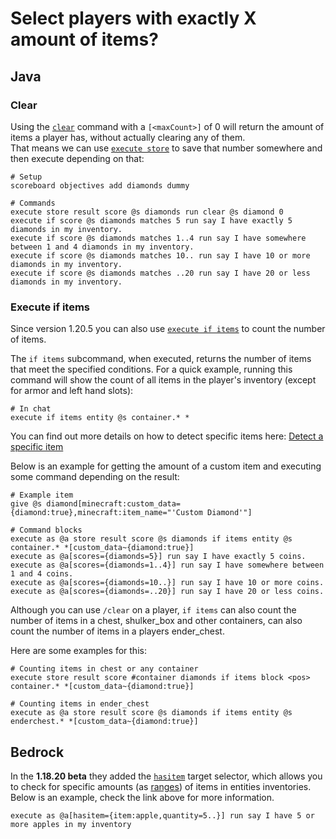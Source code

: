 # Select players with exactly X amount of items?

## Java

### Clear

Using the [`clear`](https://minecraft.wiki/Commands/clear) command with a `[<maxCount>]` of 0 will return the amount of items a player has, without actually clearing any of them.  
That means we can use [`execute store`](https://minecraft.wiki/w/Commands/execute#Store_subcommand) to save that number somewhere and then execute depending on that:

    # Setup
    scoreboard objectives add diamonds dummy

    # Commands
    execute store result score @s diamonds run clear @s diamond 0
    execute if score @s diamonds matches 5 run say I have exactly 5 diamonds in my inventory.
    execute if score @s diamonds matches 1..4 run say I have somewhere between 1 and 4 diamonds in my inventory.
    execute if score @s diamonds matches 10.. run say I have 10 or more diamonds in my inventory.
    execute if score @s diamonds matches ..20 run say I have 20 or less diamonds in my inventory.

### Execute if items

Since version 1.20.5 you can also use [`execute if items`](https://minecraft.wiki/w/Commands/execute#(if|unless)_items) to count the number of items.

The `if items` subcommand, when executed, returns the number of items that meet the specified conditions. For a quick example, running this command will show the count of all items in the player's inventory (except for armor and left hand slots):

    # In chat
    execute if items entity @s container.* *

You can find out more details on how to detect specific items here: [Detect a specific item](/wiki/questions/detectitem)

Below is an example for getting the amount of a custom item and executing some command depending on the result:

    # Example item
    give @s diamond[minecraft:custom_data={diamond:true},minecraft:item_name="'Custom Diamond'"]
    
    # Command blocks
    execute as @a store result score @s diamonds if items entity @s container.* *[custom_data~{diamond:true}]
    execute as @a[scores={diamonds=5}] run say I have exactly 5 coins.
    execute as @a[scores={diamonds=1..4}] run say I have somewhere between 1 and 4 coins.
    execute as @a[scores={diamonds=10..}] run say I have 10 or more coins.
    execute as @a[scores={diamonds=..20}] run say I have 20 or less coins.

Although you can use `/clear` on a player, `if items` can also count the number of items in a chest, shulker_box and other containers, can also count the number of items in a players ender_chest.

Here are some examples for this:

    # Counting items in chest or any container
    execute store result score #container diamonds if items block <pos> container.* *[custom_data~{diamond:true}]
    
    # Counting items in ender_chest
    execute as @a store result score @s diamonds if items entity @s enderchest.* *[custom_data~{diamond:true}]

## Bedrock

In the **1.18.20 beta** they added the [`hasitem`](https://minecraft.wiki/wiki/Target_selectors#Selecting_targets_by_items) target selector, which allows you to check for specific amounts (as [ranges](/wiki/questions/range)) of items in entities inventories. Below is an example, check the link above for more information.

    execute as @a[hasitem={item:apple,quantity=5..}] run say I have 5 or more apples in my inventory
